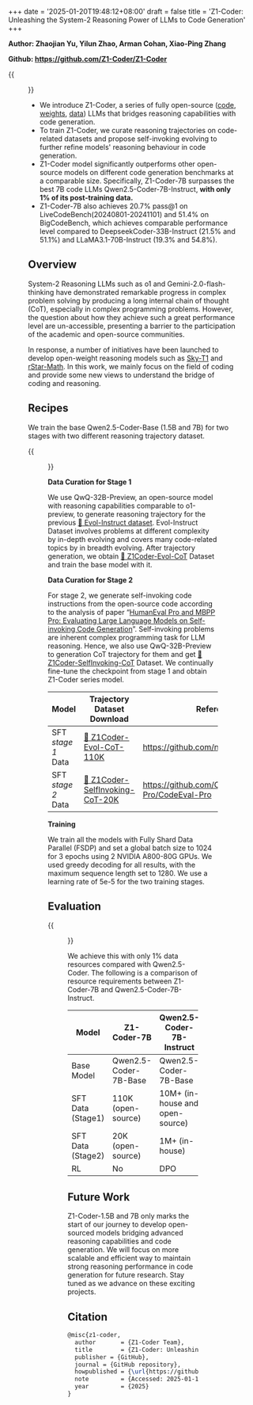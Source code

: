 +++
date = '2025-01-20T19:48:12+08:00'
draft = false
title = 'Z1-Coder: Unleashing the System-2 Reasoning Power of LLMs to Code Generation'
+++

**Author: Zhaojian Yu, Yilun Zhao, Arman Cohan, Xiao-Ping Zhang**

**Github: https://github.com/Z1-Coder/Z1-Coder**

{{<figure src="fig1.png">}}

- We introduce Z1-Coder, a series of fully open-source ([code](https://github.com/Z1-Coder/Z1-Coder), [weights](https://huggingface.co/Z1-Coder/Z1-Coder-7B), [data](https://huggingface.co/datasets/Z1-Coder/Z1Coder-Evol-CoT-110K)) LLMs that bridges reasoning capabilities with code generation.
- To train Z1-Coder, we curate reasoning trajectories on code-related datasets and propose self-invoking evolving to further refine models' reasoning behaviour in code generation.
- Z1-Coder model significantly outperforms other open-source models on different code generation benchmarks at a comparable size. Specifically, Z1-Coder-7B surpasses the best 7B code LLMs Qwen2.5-Coder-7B-Instruct, **with only 1% of its post-training data.**
- Z1-Coder-7B also achieves 20.7% pass@1 on LiveCodeBench(20240801-20241101) and 51.4% on BigCodeBench, which achieves comparable performance level compared to DeepseekCoder-33B-Instruct (21.5% and 51.1%) and LLaMA3.1-70B-Instruct (19.3% and 54.8%).

## Overview

System-2 Reasoning LLMs such as o1 and Gemini-2.0-flash-thinking have demonstrated remarkable progress in complex problem solving by producing a long internal chain of thought (CoT), especially in complex programming problems. However, the question about how they achieve such a great performance level are un-accessible, presenting a barrier to the participation of the academic and open-source communities.

In response, a number of initiatives have been launched to develop open-weight reasoning models such as [Sky-T1](https://novasky-ai.github.io/posts/sky-t1/) and [rStar-Math](https://arxiv.org/abs/2501.04519). In this work, we mainly focus on the field of coding and provide some new views to understand the bridge of coding and reasoning.

## **Recipes**

We train the base Qwen2.5-Coder-Base (1.5B and 7B) for two stages with two different reasoning trajectory dataset.


{{<figure src="pipeline.png">}}

**Data Curation for Stage 1**

We use QwQ-32B-Preview, an open-source model with reasoning capabilities comparable to o1-preview, to generate reasoning trajectory for the previous [🤗 Evol-Instruct dataset](https://huggingface.co/datasets/theblackcat102/evol-codealpaca-v1). Evol-Instruct Dataset involves problems at different complexity by in-depth evolving and covers many code-related topics by in breadth evolving. After trajectory generation, we obtain [🤗 Z1Coder-Evol-CoT](https://huggingface.co/datasets/Z1-Coder/Z1Coder-Evol-CoT-110K) Dataset and train the base model with it.

**Data Curation for Stage 2**

For stage 2, we generate self-invoking code instructions from the open-source code according to the analysis of paper “[HumanEval Pro and MBPP Pro: Evaluating Large Language Models on Self-invoking Code Generation](https://arxiv.org/abs/2412.21199)”. Self-invoking problems are inherent complex programming task for LLM reasoning. Hence, we also use QwQ-32B-Preview to generation CoT trajectory for them and get [🤗 Z1Coder-SelfInvoking-CoT](https://huggingface.co/datasets/Z1-Coder/Z1Coder-SelfInvoking-CoT-20K) Dataset. We continually fine-tune the checkpoint from stage 1 and obtain Z1-Coder series model.

| Model                  | Trajectory Dataset Download       | Reference                      |
|------------------------|-----------------------------------|--------------------------------|
| SFT  *stage 1*  Data   | [🤗 Z1Coder-Evol-CoT-110K](https://huggingface.co/datasets/Z1-Coder/Z1Coder-Evol-CoT-110K)         |  https://github.com/nlpxucan/WizardLM  |
| SFT  *stage 2*  Data   | [🤗 Z1Coder-SelfInvoking-CoT-20K](https://huggingface.co/datasets/Z1-Coder/Z1Coder-SelfInvoking-CoT-20K)  | https://github.com/CodeEval-Pro/CodeEval-Pro                 |


**Training**

We train all the models with Fully Shard Data Parallel (FSDP) and set a global batch size to 1024 for 3 epochs using 2 NVIDIA A800-80G GPUs. We used greedy decoding for all results, with the maximum sequence length set to 1280. We use a learning rate of 5e-5 for the two training stages.

## Evaluation

{{<figure src="res1.png">}}

We achieve this with only 1% data resources compared with Qwen2.5-Coder. The following is a comparison of resource requirements between Z1-Coder-7B and Qwen2.5-Coder-7B-Instruct.

| **Model** | **Z1-Coder-7B** | **Qwen2.5-Coder-7B-Instruct** |
| --- | --- | --- |
| Base Model | Qwen2.5-Coder-7B-Base | Qwen2.5-Coder-7B-Base |
| SFT Data (Stage1) | 110K (open-source) | 10M+ (in-house and open-source) |
| SFT Data (Stage2) | 20K (open-source) | 1M+ (in-house) |
| RL | No | DPO |

## Future Work

Z1-Coder-1.5B and 7B only marks the start of our journey to develop open-sourced models bridging advanced reasoning capabilities and code generation. We will focus on more scalable and efficient way to maintain strong reasoning performance in code generation for future research. Stay tuned as we advance on these exciting projects.

## Citation

```latex
@misc{z1-coder,
  author       = {Z1-Coder Team},
  title        = {Z1-Coder: Unleashing the Reasoning Power of Large Language Models to Code Generation},
  publisher = {GitHub},
  journal = {GitHub repository},
  howpublished = {\url{https://github.com/Z1-Coder/Z1-Coder}},
  note         = {Accessed: 2025-01-17},
  year         = {2025}
}
```